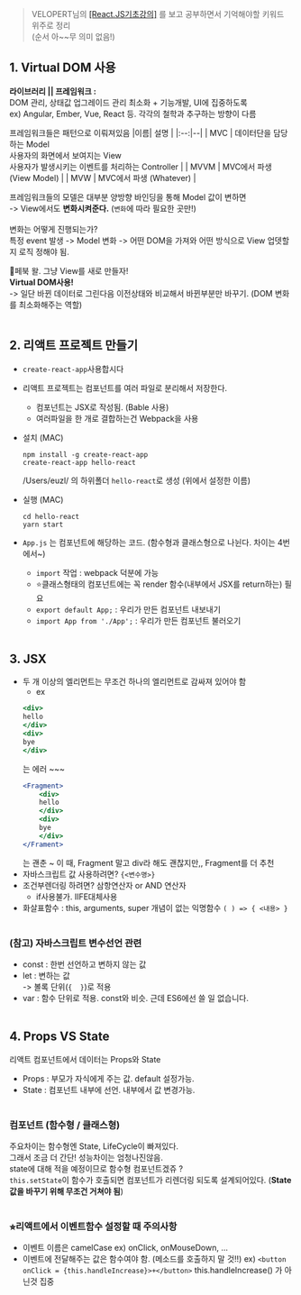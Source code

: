 > VELOPERT님의 [\[React.JS기초강의\]](%5Bhttps://velopert.com/reactjs-tutorials%5D%28https://velopert.com/reactjs-tutorials%29) 를 보고 공부하면서 기억해야할 키워드 위주로 정리<br>
> (순서 아~~무 의미 없음!)

## 1. Virtual DOM 사용
**라이브러리 || 프레임워크 :** <br>
DOM 관리, 상태값 업그레이드 관리 최소화 + 기능개발, UI에 집중하도록<br>
ex) Angular, Ember, Vue, React 등. 각각의 철학과 추구하는 방향이 다름<br>

프레임워크들은 패턴으로 이뤄져있음
|이름| 설명 |
|:--:|--|
| MVC | 데이터단을 담당하는 Model <br> 사용자의 화면에서 보여지는 View <br> 사용자가 발생시키는 이벤트를 처리하는 Controller |
| MVVM | MVC에서 파생 (View Model) |
| MVW | MVC에서 파생 (Whatever) |

프레임워크들의 모델은 대부분 양방향 바인딩을 통해 Model 값이 변하면 <br>
-> View에서도 **변화시켜준다.** (`변화`에 따라 필요한 곳만!)
<br>
<br>
변화는 어떻게 진행되는가?<br>
특정 event 발생 -> Model 변화 -> 어떤 DOM을 가져와 어떤 방식으로 View 업뎃할지 로직 정해야 됨. 

🤔페북 왈. 그냥 View를 새로 만들자!<br>
**Virtual DOM사용!** <br>
-> 일단 바뀐 데이터로 그린다음 이전상태와 비교해서 바뀐부분만 바꾸기. (DOM 변화를 최소화해주는 역할)
<br>
<br>
## 2. 리액트 프로젝트 만들기
- `create-react-app`사용합시다

- 리액트 프로젝트는 컴포넌트를 여러 파일로 분리해서 저장한다.
	- 컴포넌트는 JSX로 작성됨. (Bable 사용)
	- 여러파일을 한 개로 결합하는건 Webpack을 사용

- 설치 (MAC)
	```
	npm install -g create-react-app
	create-react-app hello-react
	```
	/Users/euzl/ 의 하위폴더 `hello-react`로 생성 (위에서 설정한 이름)
- 실행 (MAC)
	```
	cd hello-react
	yarn start
	```
- `App.js` 는 컴포넌트에 해당하는 코드. (함수형과 클래스형으로 나뉜다. 차이는 4번에서~)
	- `import` 작업 : webpack 덕분에 가능
	- ⭐️클래스형태의 컴포넌트에는 꼭 render 함수(내부에서 JSX를 return하는) 필요
	- `export default App;` : 우리가 만든 컴포넌트 내보내기
	- `import App from './App';` : 우리가 만든 컴포넌트 불러오기
<br><br>
## 3. JSX
- 두 개 이상의 엘리먼트는 무조건 하나의 엘리먼트로 감싸져 있어야 함
	- ex
	```jsx
	<div>
	hello
	</div>
	<div>
	bye
	</div>
	```
	는 에러 ~~~
	```jsx
	<Fragment>
		<div>
		hello
		</div>
		<div>
		bye
		</div>
	</Frament>
	```
	는 괜춘 ~ 이 때, Fragment 말고 div라 해도 괜찮지만,, Fragment를 더 추천
- 자바스크립트 값 사용하려면? `{<변수명>}`
- 조건부렌더링 하려면? 삼항연산자 or AND 연산자
	- if사용불가. IIFE대체사용
- 화살표함수 : this, arguments, super 개념이 없는 익명함수 `( ) => { <내용> }`
<br><br>
### (참고) 자바스크립트 변수선언 관련
- const : 한번 선언하고 변하지 않는 값
- let : 변하는 값<br> -> 볼록 단위(`{  }`)로 적용
- var : 함수 단위로 적용. const와 비슷. 근데 ES6에선 쓸 일 없습니다.
<br><br>
## 4. Props VS State
리액트 컴포넌트에서 데이터는 Props와 State
- Props : 부모가 자식에게 주는 값. default 설정가능.
- State : 컴포넌트 내부에 선언. 내부에서 값 변경가능.
<br><br>
### 컴포넌트 (함수형 / 클래스형)
주요차이는 함수형엔 State, LifeCycle이 빠져있다.<br>
그래서 조금 더 간단! 성능차이는 엄청나진않음.
<br>
state에 대해 적을 예정이므로 함수형 컴포넌트겠쥬 ?
<br>
`this.setState`이 함수가 호출되면 컴포넌트가 리렌더링 되도록 설계되어있다. (**State값을 바꾸기 위해 무조건 거쳐야 됨**)
<br><br>
### ⭐︎리액트에서 이벤트함수 설정할 때 주의사항
- 이벤트 이름은 camelCase 
	ex) onClick, onMouseDown, ...
- 이벤트에 전달해주는 값은 함수여야 함. (메소드를 호출하지 말 것!!)
	ex) `<button onClick = {this.handleIncrease}>+</button>`
		this.handleIncrease() 가 아닌것 집중
    



